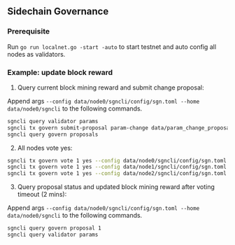 ## Sidechain Governance

### Prerequisite

Run `go run localnet.go -start -auto` to start testnet and auto config all nodes as validators.

### Example: update block reward

1. Query current block mining reward and submit change proposal:

Append args `--config data/node0/sgncli/config/sgn.toml --home data/node0/sgncli` to the following commands.

```sh
sgncli query validator params
sgncli tx govern submit-proposal param-change data/param_change_proposal.json
sgncli query govern proposals
```

2. All nodes vote yes:

```sh
sgncli tx govern vote 1 yes --config data/node0/sgncli/config/sgn.toml --home data/node0/sgncli
sgncli tx govern vote 1 yes --config data/node1/sgncli/config/sgn.toml --home data/node1/sgncli
sgncli tx govern vote 1 yes --config data/node2/sgncli/config/sgn.toml --home data/node2/sgncli
```

3. Query proposal status and updated block mining reward after voting timeout (2 mins):

Append args `--config data/node0/sgncli/config/sgn.toml --home data/node0/sgncli` to the following commands.

```sh
sgncli query govern proposal 1
sgncli query validator params
```